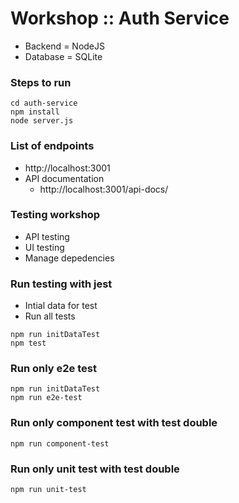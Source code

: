 # Workshop :: Auth Service
* Backend = NodeJS
* Database = SQLite

### Steps to run
```
cd auth-service
npm install
node server.js
```

### List of endpoints
* http://localhost:3001
* API documentation
  * http://localhost:3001/api-docs/

### Testing workshop
* API testing
* UI testing
* Manage depedencies


### Run testing with jest
* Intial data for test
* Run all tests
```
npm run initDataTest
npm test
```

### Run only e2e test
```
npm run initDataTest
npm run e2e-test
```

### Run only component test with test double
```
npm run component-test
```

### Run only unit test with test double
```
npm run unit-test
```